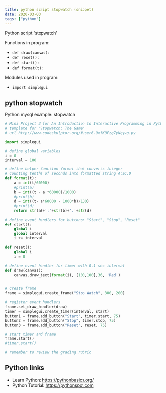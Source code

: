 ```yaml
---
title: python script stopwatch (snippet)
date: 2020-03-03
tags: ["python"]
---
```

Python script 'stopwatch'

Functions in program: 
* `def draw(canvas):`
* `def reset():`
* `def start():`
* `def format(t):`

Modules used in program: 
* `import simplegui`

## python stopwatch

Python mysql example: stopwatch

```python
# Mini Project 3 for An Introduction to Interactive Programming in Python
# template for "Stopwatch: The Game"
# url http://www.codeskulptor.org/#user6-9xfKUFzg7yNqyvg.py

import simplegui

# define global variables
i = 0
interval = 100

# define helper function format that converts integer
# counting tenths of seconds into formatted string A:BC.D
def format(t):
    a = int(t/60000)
    #print(a)
    b = int((t - a *60000)/1000)
    #print(b)
    d = int((t- a*60000 - 1000*b)/100)
    #print(d)
    return str(a)+':'+str(b)+'.'+str(d)
    
# define event handlers for buttons; "Start", "Stop", "Reset"
def start():
    global i
    global interval
    i += interval
    
def reset():
    global i
    i = 0

# define event handler for timer with 0.1 sec interval
def draw(canvas):
    canvas.draw_text(format(i), [100,100],36, 'Red')
    
    
# create frame
frame = simplegui.create_frame("Stop Watch", 300, 200)

# register event handlers
frame.set_draw_handler(draw)
timer = simplegui.create_timer(interval, start)
button1 = frame.add_button("Start", timer.start, 75)
button2 = frame.add_button("Stop", timer.stop, 75)
button3 = frame.add_button("Reset", reset, 75)

# start timer and frame
frame.start()
#timer.start()

# remember to review the grading rubric


```

## Python links

- Learn Python: https://pythonbasics.org/
- Python Tutorial: https://pythonspot.com
